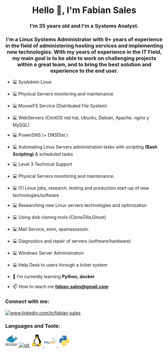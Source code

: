 <h1 align="center">Hello 👋, I'm Fabian Sales</h1>
<h3 align="center">I'm 35 years old and I'm a Systems Analyst.</h3>
<h3 align="center">I'm a Linux Systems Administrator with 9+ years of experience in the field of administering hosting services and implementing new technologies. With my years of experience in the IT Field, my main goal is to be able to work on challenging projects within a great team, and to bring the best solution and experience to the end user.</h3>

- :computer: SysAdmin Linux
- :computer: Physical Servers monitoring and maintenance
- :computer: MooseFS Service (Distributed File System)
- :computer: WebServers (CentOS red hat, Ubuntu, Debian, Apache, nginx y MySQL)
- :computer: PowerDNS (+ DNSDist )
- :computer: Automating Linux Servers administration tasks with scripting **(Bash Scripting)** & scheduled tasks
- :computer: Level 3 Technical Support
- :computer: Physical Servers monitoring and maintenance.
- :computer: ITI Linux jobs, research, testing and production start-up of new technologies/software
- :computer: Researching new Linux servers technologies and optimization
- :computer: Using disk cloning tools (CloneZilla,Ghost)
- :computer: Mail Service, exim, spamassassin.
- :computer: Diagnostics and repair of servers (software/hardware)
- :computer: Windows Server Administration
- :computer: Help Desk to users through a ticket system


- 🌱 I’m currently learning **Python, docker**

- 📫 How to reach me **fabian.sales@gmail.com**

<h3 align="left">Connect with me:</h3>
<p align="left">
<a href="https://linkedin.com/in/fabian-sales" target="blank"><img align="center" src="https://raw.githubusercontent.com/rahuldkjain/github-profile-readme-generator/master/src/images/icons/Social/linked-in-alt.svg" alt="www.linkedin.com/in/fabian-sales" height="30" width="40" /></a>
</p>

<h3 align="left">Languages and Tools:</h3>
<p align="left"> <a href="https://www.docker.com/" target="_blank" rel="noreferrer"> <img src="https://raw.githubusercontent.com/devicons/devicon/master/icons/docker/docker-original-wordmark.svg" alt="docker" width="40" height="40"/> </a> <a href="https://git-scm.com/" target="_blank" rel="noreferrer"> <img src="https://www.vectorlogo.zone/logos/git-scm/git-scm-icon.svg" alt="git" width="40" height="40"/> </a> <a href="https://www.linux.org/" target="_blank" rel="noreferrer"> <img src="https://raw.githubusercontent.com/devicons/devicon/master/icons/linux/linux-original.svg" alt="linux" width="40" height="40"/> </a> <a href="https://www.mysql.com/" target="_blank" rel="noreferrer"> <img src="https://raw.githubusercontent.com/devicons/devicon/master/icons/mysql/mysql-original-wordmark.svg" alt="mysql" width="40" height="40"/> </a> <a href="https://www.python.org" target="_blank" rel="noreferrer"> <img src="https://raw.githubusercontent.com/devicons/devicon/master/icons/python/python-original.svg" alt="python" width="40" height="40"/> </a> </p>
